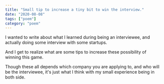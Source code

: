 ```yaml
---
title: "Small tip to increase a tiny bit to win the interview."
date: "2020-08-08"
tags: ["poem"]
category: "poem"
---
```


I wanted to write about what I learned during being an interviewee, and actually doing some interview with some startups.

And I get to realize what are some tips to increase these possibility of winning this game.

Though these all depends which company you are applying to, and who will be the interviewee, it's just what I think with my small experience being in both side.



<!-- How to increase the probability of winning the interview

1
Use referral
If I was the interview guy if it was someone from a smart employee it’s much easier for the company to pass
So it you have a friend working in the company you want to go you should use that connection

2
Don’t use an agent
Using an agent is a big cost for the company
Normally if you hire one engineer the agent will take about twenty to thirty percent if you’re salary
Which is a lot if you think of a salary from an engineer
But if you apply directly from the company’s website the company will not need to think about The cost, which may increase the chance of getting in the company
And more chance of negotiating for a higher salary
12:40
3
Apply one by one.
Don’t use an agent and apply thousands of company at once. Yes it might increase the chance of getting a job but that’s the power of numbers but it is harder to get your ideally job
12:40
4
Read the company vision and spend time
12:43
5
If you are new to the industry or technology that’s a chance
Research and study a bout theses things and if you are an engineer implement some modules library or a project and show them what you have done during the interview process

This is not to shows off your super programming skills
It is to show you are really wanting this position and willing to learn new things in the company and you can do that in a short period of time -->
